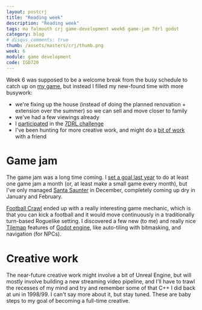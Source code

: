 ```yaml
---
layout: postcrj
title: "Reading week"
description: "Reading week"
tags: ma falmouth crj game-development week6 game-jam 7drl godot
category: blog
# disqus_comments: true
thumb: /assets/masters/crj/thumb.png
week: 6
module: game development
code: IGD720
---
```


Week 6 was supposed to be a welcome break from the busy schedule to catch up on [my game](/tags#contumacious), but instead I filled my new-found time with more busywork:

- we're fixing up the house (instead of doing the planned renovation + extension over the summer) so we can sell and move closer to family
- we've had a few viewings already
- I [participated](https://opyate.itch.io/7drl-2021) in the [7DRL challenge](https://itch.io/jam/7drl-challenge-2021)
- I've been hunting for more creative work, and might do a [bit of work](https://news.ycombinator.com/item?id=26092636) with a friend

# Game jam

The game jam was a long time coming. I [set a goal last year](/masters/goals#be-a-better-designer) to do at least one game jam a month (or, at least make a small game every month), but I've only managed [Santa Saunter](https://juanuys.com/games/santasaunter) in December, completely coming up dry in January and February.

[Football Crawl](/games/football-crawl) ended up with a really interesting game mechanic, which is that you can kick a football and it would move continuously in a traditionally turn-based Roguelike setting. I discovered a few new (to me) and really nice [Tilemap](https://docs.godotengine.org/en/stable/tutorials/2d/using_tilemaps.html) features of [Godot engine](https://godotengine.org/), like auto-tiling with bitmasking, and navigation (for NPCs).

# Creative work

The near-future creative work might involve a bit of Unreal Engine, but will mostly involve building a new streaming video pipeline, and I'll have to trawl the recesses of my mind and try and remember some of that C++ I did back at uni in 1998/99. I can't say more about it, but stay tuned. These are baby steps to my goal of becoming a full-time creative.
